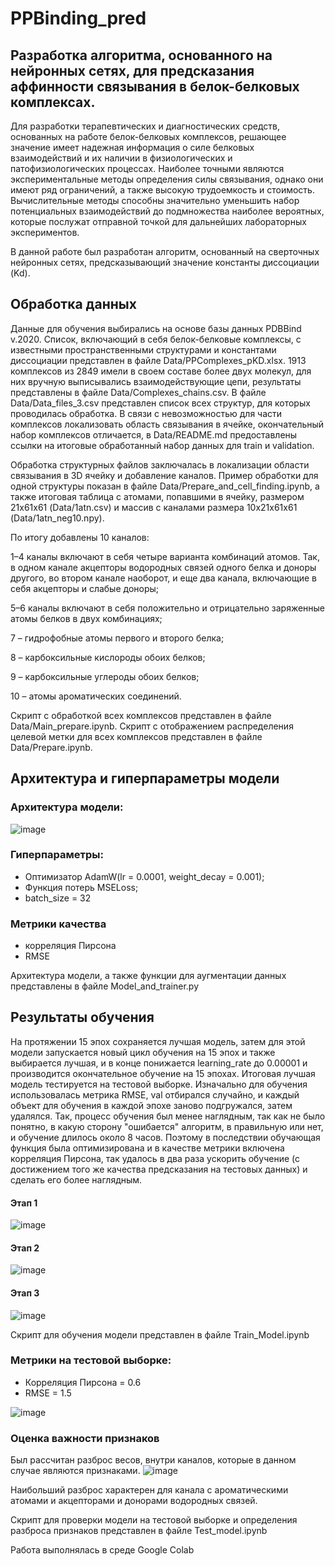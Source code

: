 # PPBinding_pred
## Разработка алгоритма, основанного на нейронных сетях, для предсказания аффинности связывания в белок-белковых комплексах.
Для разработки терапевтических и диагностических средств, основанных на работе белок-белковых комплексов, решающее значение имеет надежная информация о силе белковых взаимодействий и их наличии в физиологических и патофизиологических процессах. Наиболее точными являются экспериментальные методы определения силы связывания, однако они имеют ряд ограничений, а также высокую трудоемкость и стоимость. Вычислительные методы способны значительно уменьшить набор потенциальных взаимодействий до подмножества наиболее вероятных, которые послужат отправной точкой для дальнейших лабораторных экспериментов.

В данной работе был разработан алгоритм, основанный на сверточных нейронных сетях, предсказывающий значение константы диссоциации (Kd). 

## Обработка данных
Данные для обучения выбирались на основе базы данных PDBBind v.2020. Список, включающий в себя белок-белковые комплексы, с известными пространственными структурами и константами диссоциации представлен в файле Data/PPComplexes_pKD.xlsx. 1913 комплексов из 2849 имели в своем составе более двух молекул, для них вручную выписывались взаимодействующие цепи, результаты представлены в файле Data/Complexes_chains.csv. В файле Data/Data_files_3.csv представлен список всех структур, для которых проводилась обработка. В связи с невозможностью для части комплексов локализовать область связывания в ячейке, окончательный набор комплексов отличается, в Data/README.md предоставлены ссылки на итоговые обработанный набор данных для train и validation. 

Обработка структурных файлов заключалась в локализации области связывания в 3D ячейку и добавление каналов. Пример обработки для одной структуры показан в файле Data/Prepare_and_cell_finding.ipynb, а также итоговая таблица с атомами, попавшими в ячейку, размером 21х61х61 (Data/1atn.csv) и массив с каналами размера 10х21х61х61 (Data/1atn_neg10.npy).

По итогу добавлены 10 каналов: 

1–4 каналы включают в себя четыре варианта комбинаций атомов. Так, в одном канале акцепторы водородных связей одного белка и доноры другого, во втором канале наоборот, и еще два канала, включающие в себя акцепторы и слабые доноры;

5–6 каналы включают в себя положительно и отрицательно заряженные атомы белков в двух комбинациях;

7 – гидрофобные атомы первого и второго белка;

8 – карбоксильные кислороды обоих белков;

9 – карбоксильные углероды обоих белков;

10 – атомы ароматических соединений.


Скрипт с обработкой всех комплексов представлен в файле Data/Main_prepare.ipynb. Скрипт с отображением распределения целевой метки для всех комплексов представлен в файле Data/Prepare.ipynb.

## Архитектура и гиперпараметры модели

### Архитектура модели:
![image](https://github.com/EABogdanova/PPBinding_pred/assets/126514009/8bd0353f-0182-4dca-b63f-6252a82eec2d)

### Гиперпараметры:
- Оптимизатор AdamW(lr = 0.0001, weight_decay = 0.001);
- Функция потерь MSELoss;
- batch_size = 32
### Метрики качества
- корреляция Пирсона
- RMSE

Архитектура модели, а также функции для аугментации данных представлены в файле Model_and_trainer.py

## Результаты обучения

На протяжении 15 эпох сохраняется лучшая модель, затем для этой модели запускается новый цикл обучения на 15 эпох и также выбирается лучшая, и в конце понижается learning_rate до 0.00001 и производится окончательное обучение на 15 эпохах. Итоговая лучшая модель тестируется на тестовой выборке. Изначально для обучения использовалась метрика RMSE, val отбирался случайно, и каждый объект для обучения в каждой эпохе заново подгружался, затем удалялся. Так, процесс обучения был менее наглядным, так как не было понятно, в какую сторону "ошибается" алгоритм, в правильную или нет, и обучение длилось около 8 часов. Поэтому в последствии обучающая функция была оптимизирована и в качестве метрики включена корреляция Пирсона, так удалось в два раза ускорить обучение (с достижением того же качества предсказания на тестовых данных) и сделать его более наглядным.

#### Этап 1
![image](https://github.com/EABogdanova/PPBinding_pred/assets/126514009/0ab66232-fbad-4f18-9dd1-8e15469bfb1f)

#### Этап 2
![image](https://github.com/EABogdanova/PPBinding_pred/assets/126514009/49316e57-de1e-4c7e-b7f1-1903030d356e)

#### Этап 3
![image](https://github.com/EABogdanova/PPBinding_pred/assets/126514009/f09740b3-215a-41bd-9a82-d0a0340cfbac)

Скрипт для обучения модели представлен в файле Train_Model.ipynb

### Метрики на тестовой выборке:
- Корреляция Пирсона = 0.6
- RMSE = 1.5

![image](https://github.com/EABogdanova/PPBinding_pred/assets/126514009/23a82880-9a5a-4ff0-a9bf-8e9af0c7da99)

### Оценка важности признаков

Был рассчитан разброс весов, внутри каналов, которые в данном случае являются признаками. 
![image](https://github.com/EABogdanova/PPBinding_pred/assets/126514009/ece4b2e4-e6fa-4bff-8bcc-2a5990603647)


Наибольший разброс характерен для канала с ароматическими атомами и акцепторами и донорами водородных связей.

Скрипт для проверки модели на тестовой выборке и определения разброса признаков представлен в файле Test_model.ipynb

Работа выполнялась в среде Google Colab
